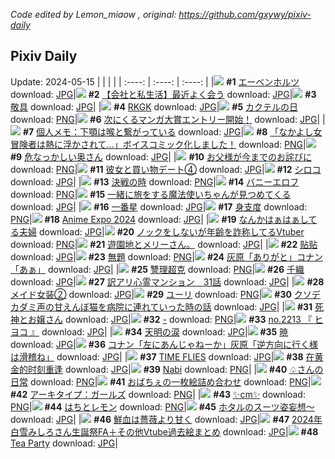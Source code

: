 *Code edited by Lemon_miaow , original: https://github.com/gxywy/pixiv-daily*
## Pixiv Daily 
Update: 2024-05-15
|      |      |      |
| :----: | :----: | :----: |
|![](https://pximg.lemonmiaow.xyz/c/240x480/img-master/img/2024/05/13/00/24/02/118680479_p0_master1200.jpg) **#1** [エーベンホルツ](https://www.pixiv.net/artworks/118680479) download: [JPG](https://pximg.lemonmiaow.xyz/img-original/img/2024/05/13/00/24/02/118680479_p0.jpg)|![](https://pximg.lemonmiaow.xyz/c/240x480/img-master/img/2024/05/14/12/00/09/118717626_p0_master1200.jpg) **#2** [【会社と私生活】最近よく会う](https://www.pixiv.net/artworks/118717626) download: [JPG](https://pximg.lemonmiaow.xyz/img-original/img/2024/05/14/12/00/09/118717626_p0.jpg)|![](https://pximg.lemonmiaow.xyz/c/240x480/img-master/img/2024/05/14/21/01/41/118728153_p0_master1200.jpg) **#3** [敬具](https://www.pixiv.net/artworks/118728153) download: [JPG](https://pximg.lemonmiaow.xyz/img-original/img/2024/05/14/21/01/41/118728153_p0.jpg)|
|![](https://pximg.lemonmiaow.xyz/c/240x480/img-master/img/2024/05/13/00/00/16/118679301_p0_master1200.jpg) **#4** [RKGK](https://www.pixiv.net/artworks/118679301) download: [JPG](https://pximg.lemonmiaow.xyz/img-original/img/2024/05/13/00/00/16/118679301_p0.jpg)|![](https://pximg.lemonmiaow.xyz/c/240x480/img-master/img/2024/05/13/20/30/04/118700046_p0_master1200.jpg) **#5** [カクテルの日](https://www.pixiv.net/artworks/118700046) download: [PNG](https://pximg.lemonmiaow.xyz/img-original/img/2024/05/13/20/30/04/118700046_p0.png)|![](https://pximg.lemonmiaow.xyz/c/240x480/img-master/img/2024/05/13/14/27/47/118692590_p0_master1200.jpg) **#6** [次にくるマンガ大賞エントリー開始！](https://www.pixiv.net/artworks/118692590) download: [JPG](https://pximg.lemonmiaow.xyz/img-original/img/2024/05/13/14/27/47/118692590_p0.jpg)|
|![](https://pximg.lemonmiaow.xyz/c/240x480/img-master/img/2024/05/14/06/00/13/118713194_p0_master1200.jpg) **#7** [個人メモ：下顎は喉と繋がっている](https://www.pixiv.net/artworks/118713194) download: [JPG](https://pximg.lemonmiaow.xyz/img-original/img/2024/05/14/06/00/13/118713194_p0.jpg)|![](https://pximg.lemonmiaow.xyz/c/240x480/img-master/img/2024/05/13/14/34/37/118692705_p0_master1200.jpg) **#8** [「なかよし女冒険者は熱に浮かされて…」ボイスコミック化しました！](https://www.pixiv.net/artworks/118692705) download: [PNG](https://pximg.lemonmiaow.xyz/img-original/img/2024/05/13/14/34/37/118692705_p0.png)|![](https://pximg.lemonmiaow.xyz/c/240x480/img-master/img/2024/05/13/00/05/30/118679787_p0_master1200.jpg) **#9** [危なっかしい奥さん](https://www.pixiv.net/artworks/118679787) download: [JPG](https://pximg.lemonmiaow.xyz/img-original/img/2024/05/13/00/05/30/118679787_p0.jpg)|
|![](https://pximg.lemonmiaow.xyz/c/240x480/img-master/img/2024/05/13/13/31/08/118691779_p0_master1200.jpg) **#10** [お父様が今までのお詫びに](https://www.pixiv.net/artworks/118691779) download: [PNG](https://pximg.lemonmiaow.xyz/img-original/img/2024/05/13/13/31/08/118691779_p0.png)|![](https://pximg.lemonmiaow.xyz/c/240x480/img-master/img/2024/05/13/17/16/38/118695293_p0_master1200.jpg) **#11** [彼女と買い物デート④](https://www.pixiv.net/artworks/118695293) download: [JPG](https://pximg.lemonmiaow.xyz/img-original/img/2024/05/13/17/16/38/118695293_p0.jpg)|![](https://pximg.lemonmiaow.xyz/c/240x480/img-master/img/2024/05/13/00/00/29/118679372_p0_master1200.jpg) **#12** [シロコ](https://www.pixiv.net/artworks/118679372) download: [JPG](https://pximg.lemonmiaow.xyz/img-original/img/2024/05/13/00/00/29/118679372_p0.jpg)|
|![](https://pximg.lemonmiaow.xyz/c/240x480/img-master/img/2024/05/13/18/21/48/118696732_p0_master1200.jpg) **#13** [決戦の時](https://www.pixiv.net/artworks/118696732) download: [PNG](https://pximg.lemonmiaow.xyz/img-original/img/2024/05/13/18/21/48/118696732_p0.png)|![](https://pximg.lemonmiaow.xyz/c/240x480/img-master/img/2024/05/13/00/00/41/118679429_p0_master1200.jpg) **#14** [バニーエロフ](https://www.pixiv.net/artworks/118679429) download: [PNG](https://pximg.lemonmiaow.xyz/img-original/img/2024/05/13/00/00/41/118679429_p0.png)|![](https://pximg.lemonmiaow.xyz/c/240x480/img-master/img/2024/05/13/00/00/38/118679416_p0_master1200.jpg) **#15** [一緒に旅をする魔法使いちゃんが見つめてくる](https://www.pixiv.net/artworks/118679416) download: [JPG](https://pximg.lemonmiaow.xyz/img-original/img/2024/05/13/00/00/38/118679416_p0.jpg)|
|![](https://pximg.lemonmiaow.xyz/c/240x480/img-master/img/2024/05/14/01/48/49/118710216_p0_master1200.jpg) **#16** [一番星](https://www.pixiv.net/artworks/118710216) download: [JPG](https://pximg.lemonmiaow.xyz/img-original/img/2024/05/14/01/48/49/118710216_p0.jpg)|![](https://pximg.lemonmiaow.xyz/c/240x480/img-master/img/2024/05/14/00/00/27/118707061_p0_master1200.jpg) **#17** [身支度](https://www.pixiv.net/artworks/118707061) download: [PNG](https://pximg.lemonmiaow.xyz/img-original/img/2024/05/14/00/00/27/118707061_p0.png)|![](https://pximg.lemonmiaow.xyz/c/240x480/img-master/img/2024/05/13/21/54/33/118702833_p0_master1200.jpg) **#18** [Anime Expo 2024](https://www.pixiv.net/artworks/118702833) download: [JPG](https://pximg.lemonmiaow.xyz/img-original/img/2024/05/13/21/54/33/118702833_p0.jpg)|
|![](https://pximg.lemonmiaow.xyz/c/240x480/img-master/img/2024/05/14/00/10/25/118707617_p0_master1200.jpg) **#19** [なんかはぁはぁしてる夫婦](https://www.pixiv.net/artworks/118707617) download: [JPG](https://pximg.lemonmiaow.xyz/img-original/img/2024/05/14/00/10/25/118707617_p0.jpg)|![](https://pximg.lemonmiaow.xyz/c/240x480/img-master/img/2024/05/13/20/53/16/118700714_p0_master1200.jpg) **#20** [ノックをしないが年齢を詐称してるVtuber](https://www.pixiv.net/artworks/118700714) download: [PNG](https://pximg.lemonmiaow.xyz/img-original/img/2024/05/13/20/53/16/118700714_p0.png)|![](https://pximg.lemonmiaow.xyz/c/240x480/img-master/img/2024/05/13/17/29/02/118695515_p0_master1200.jpg) **#21** [遊園地とメリーさん。](https://www.pixiv.net/artworks/118695515) download: [JPG](https://pximg.lemonmiaow.xyz/img-original/img/2024/05/13/17/29/02/118695515_p0.jpg)|
|![](https://pximg.lemonmiaow.xyz/c/240x480/img-master/img/2024/05/14/00/27/38/118708172_p0_master1200.jpg) **#22** [贴贴](https://www.pixiv.net/artworks/118708172) download: [JPG](https://pximg.lemonmiaow.xyz/img-original/img/2024/05/14/00/27/38/118708172_p0.jpg)|![](https://pximg.lemonmiaow.xyz/c/240x480/img-master/img/2024/05/13/00/02/19/118679611_p0_master1200.jpg) **#23** [無題](https://www.pixiv.net/artworks/118679611) download: [PNG](https://pximg.lemonmiaow.xyz/img-original/img/2024/05/13/00/02/19/118679611_p0.png)|![](https://pximg.lemonmiaow.xyz/c/240x480/img-master/img/2024/05/13/15/04/06/118693152_p0_master1200.jpg) **#24** [灰原「ありがと」コナン「あぁ」](https://www.pixiv.net/artworks/118693152) download: [JPG](https://pximg.lemonmiaow.xyz/img-original/img/2024/05/13/15/04/06/118693152_p0.jpg)|
|![](https://pximg.lemonmiaow.xyz/c/240x480/img-master/img/2024/05/14/00/01/17/118707203_p0_master1200.jpg) **#25** [讐理超克](https://www.pixiv.net/artworks/118707203) download: [PNG](https://pximg.lemonmiaow.xyz/img-original/img/2024/05/14/00/01/17/118707203_p0.png)|![](https://pximg.lemonmiaow.xyz/c/240x480/img-master/img/2024/05/13/00/00/27/118679351_p0_master1200.jpg) **#26** [千織](https://www.pixiv.net/artworks/118679351) download: [JPG](https://pximg.lemonmiaow.xyz/img-original/img/2024/05/13/00/00/27/118679351_p0.jpg)|![](https://pximg.lemonmiaow.xyz/c/240x480/img-master/img/2024/05/14/12/35/15/118718247_p0_master1200.jpg) **#27** [訳アリ心霊マンション　31話](https://www.pixiv.net/artworks/118718247) download: [JPG](https://pximg.lemonmiaow.xyz/img-original/img/2024/05/14/12/35/15/118718247_p0.jpg)|
|![](https://pximg.lemonmiaow.xyz/c/240x480/img-master/img/2024/05/13/05/00/04/118685144_p0_master1200.jpg) **#28** [メイド女装②](https://www.pixiv.net/artworks/118685144) download: [JPG](https://pximg.lemonmiaow.xyz/img-original/img/2024/05/13/05/00/04/118685144_p0.jpg)|![](https://pximg.lemonmiaow.xyz/c/240x480/img-master/img/2024/05/13/07/37/30/118686898_p0_master1200.jpg) **#29** [ユーリ](https://www.pixiv.net/artworks/118686898) download: [PNG](https://pximg.lemonmiaow.xyz/img-original/img/2024/05/13/07/37/30/118686898_p0.png)|![](https://pximg.lemonmiaow.xyz/c/240x480/img-master/img/2024/05/13/19/00/04/118697605_p0_master1200.jpg) **#30** [クソデカダミ声の甘えんぼ猫を病院に連れていった時の話](https://www.pixiv.net/artworks/118697605) download: [JPG](https://pximg.lemonmiaow.xyz/img-original/img/2024/05/13/19/00/04/118697605_p0.jpg)|
|![](https://pximg.lemonmiaow.xyz/c/240x480/img-master/img/2024/05/15/12/25/54/118722780_p0_master1200.jpg) **#31** [死神とお嬢さん](https://www.pixiv.net/artworks/118722780) download: [JPG](https://pximg.lemonmiaow.xyz/img-original/img/2024/05/15/12/25/54/118722780_p0.jpg)|![](https://pximg.lemonmiaow.xyz/c/240x480/img-master/img/2024/05/13/00/00/24/118679333_p0_master1200.jpg) **#32** [-](https://www.pixiv.net/artworks/118679333) download: [PNG](https://pximg.lemonmiaow.xyz/img-original/img/2024/05/13/00/00/24/118679333_p0.png)|![](https://pximg.lemonmiaow.xyz/c/240x480/img-master/img/2024/05/14/12/25/06/118718092_p0_master1200.jpg) **#33** [no.2213 『 ヒヨコ 』](https://www.pixiv.net/artworks/118718092) download: [JPG](https://pximg.lemonmiaow.xyz/img-original/img/2024/05/14/12/25/06/118718092_p0.jpg)|
|![](https://pximg.lemonmiaow.xyz/c/240x480/img-master/img/2024/05/13/00/00/25/118679344_p0_master1200.jpg) **#34** [天明の涙](https://www.pixiv.net/artworks/118679344) download: [JPG](https://pximg.lemonmiaow.xyz/img-original/img/2024/05/13/00/00/25/118679344_p0.jpg)|![](https://pximg.lemonmiaow.xyz/c/240x480/img-master/img/2024/05/14/00/26/04/118708119_p0_master1200.jpg) **#35** [暁](https://www.pixiv.net/artworks/118708119) download: [JPG](https://pximg.lemonmiaow.xyz/img-original/img/2024/05/14/00/26/04/118708119_p0.jpg)|![](https://pximg.lemonmiaow.xyz/c/240x480/img-master/img/2024/05/14/15/25/01/118720706_p0_master1200.jpg) **#36** [コナン「左にあんじゃねーか」灰原「逆方向に行く様は滑稽ね」](https://www.pixiv.net/artworks/118720706) download: [JPG](https://pximg.lemonmiaow.xyz/img-original/img/2024/05/14/15/25/01/118720706_p0.jpg)|
|![](https://pximg.lemonmiaow.xyz/c/240x480/img-master/img/2024/05/13/00/01/12/118679500_p0_master1200.jpg) **#37** [TIME FLIES](https://www.pixiv.net/artworks/118679500) download: [JPG](https://pximg.lemonmiaow.xyz/img-original/img/2024/05/13/00/01/12/118679500_p0.jpg)|![](https://pximg.lemonmiaow.xyz/c/240x480/img-master/img/2024/05/13/00/15/59/118680206_p0_master1200.jpg) **#38** [在黄金的时刻重逢](https://www.pixiv.net/artworks/118680206) download: [JPG](https://pximg.lemonmiaow.xyz/img-original/img/2024/05/13/00/15/59/118680206_p0.jpg)|![](https://pximg.lemonmiaow.xyz/c/240x480/img-master/img/2024/05/13/04/24/41/118684861_p0_master1200.jpg) **#39** [Nabi](https://www.pixiv.net/artworks/118684861) download: [PNG](https://pximg.lemonmiaow.xyz/img-original/img/2024/05/13/04/24/41/118684861_p0.png)|
|![](https://pximg.lemonmiaow.xyz/c/240x480/img-master/img/2024/05/13/00/00/31/118679382_p0_master1200.jpg) **#40** [♤さんの日常](https://www.pixiv.net/artworks/118679382) download: [PNG](https://pximg.lemonmiaow.xyz/img-original/img/2024/05/13/00/00/31/118679382_p0.png)|![](https://pximg.lemonmiaow.xyz/c/240x480/img-master/img/2024/05/14/14/18/32/118719752_p0_master1200.jpg) **#41** [おばちぇの一枚絵詰め合わせ](https://www.pixiv.net/artworks/118719752) download: [PNG](https://pximg.lemonmiaow.xyz/img-original/img/2024/05/14/14/18/32/118719752_p0.png)|![](https://pximg.lemonmiaow.xyz/c/240x480/img-master/img/2024/05/13/21/26/10/118701894_p0_master1200.jpg) **#42** [アーキタイプ：ガールズ](https://www.pixiv.net/artworks/118701894) download: [PNG](https://pximg.lemonmiaow.xyz/img-original/img/2024/05/13/21/26/10/118701894_p0.png)|
|![](https://pximg.lemonmiaow.xyz/c/240x480/img-master/img/2024/05/13/20/31/58/118700117_p0_master1200.jpg) **#43** [✨cm✨](https://www.pixiv.net/artworks/118700117) download: [PNG](https://pximg.lemonmiaow.xyz/img-original/img/2024/05/13/20/31/58/118700117_p0.png)|![](https://pximg.lemonmiaow.xyz/c/240x480/img-master/img/2024/05/14/18/40/26/118724317_p0_master1200.jpg) **#44** [はちとレモン](https://www.pixiv.net/artworks/118724317) download: [PNG](https://pximg.lemonmiaow.xyz/img-original/img/2024/05/14/18/40/26/118724317_p0.png)|![](https://pximg.lemonmiaow.xyz/c/240x480/img-master/img/2024/05/13/18/32/23/118696988_p0_master1200.jpg) **#45** [ホタルのスーツ姿妄想～](https://www.pixiv.net/artworks/118696988) download: [JPG](https://pximg.lemonmiaow.xyz/img-original/img/2024/05/13/18/32/23/118696988_p0.jpg)|
|![](https://pximg.lemonmiaow.xyz/c/240x480/img-master/img/2024/05/14/20/48/13/118727660_p0_master1200.jpg) **#46** [鮮血は薔薇より甘く](https://www.pixiv.net/artworks/118727660) download: [JPG](https://pximg.lemonmiaow.xyz/img-original/img/2024/05/14/20/48/13/118727660_p0.jpg)|![](https://pximg.lemonmiaow.xyz/c/240x480/img-master/img/2024/05/14/01/29/44/118709863_p0_master1200.jpg) **#47** [2024年白雪みしろさん生誕祭FA＋その他Vtube過去絵まとめ](https://www.pixiv.net/artworks/118709863) download: [JPG](https://pximg.lemonmiaow.xyz/img-original/img/2024/05/14/01/29/44/118709863_p0.jpg)|![](https://pximg.lemonmiaow.xyz/c/240x480/img-master/img/2024/05/13/00/00/20/118679319_p0_master1200.jpg) **#48** [Tea Party](https://www.pixiv.net/artworks/118679319) download: [JPG](https://pximg.lemonmiaow.xyz/img-original/img/2024/05/13/00/00/20/118679319_p0.jpg)|
